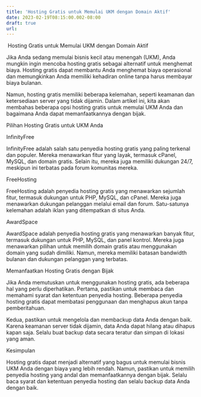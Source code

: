 ```yaml
---
title: 'Hosting Gratis untuk Memulai UKM dengan Domain Aktif'
date: 2023-02-19T08:15:00.002-08:00
draft: true
url: 
---
```


 Hosting Gratis untuk Memulai UKM dengan Domain Aktif

  

Jika Anda sedang memulai bisnis kecil atau menengah (UKM), Anda mungkin ingin mencoba hosting gratis sebagai alternatif untuk menghemat biaya. Hosting gratis dapat membantu Anda menghemat biaya operasional dan memungkinkan Anda memiliki kehadiran online tanpa harus membayar biaya bulanan.

  

Namun, hosting gratis memiliki beberapa kelemahan, seperti keamanan dan ketersediaan server yang tidak dijamin. Dalam artikel ini, kita akan membahas beberapa opsi hosting gratis untuk memulai UKM Anda dan bagaimana Anda dapat memanfaatkannya dengan bijak.

  

Pilihan Hosting Gratis untuk UKM Anda

  

InfinityFree

InfinityFree adalah salah satu penyedia hosting gratis yang paling terkenal dan populer. Mereka menawarkan fitur yang layak, termasuk cPanel, MySQL, dan domain gratis. Selain itu, mereka juga memiliki dukungan 24/7, meskipun ini terbatas pada forum komunitas mereka.

  

FreeHosting

FreeHosting adalah penyedia hosting gratis yang menawarkan sejumlah fitur, termasuk dukungan untuk PHP, MySQL, dan cPanel. Mereka juga menawarkan dukungan pelanggan melalui email dan forum. Satu-satunya kelemahan adalah iklan yang ditempatkan di situs Anda.

  

AwardSpace

AwardSpace adalah penyedia hosting gratis yang menawarkan banyak fitur, termasuk dukungan untuk PHP, MySQL, dan panel kontrol. Mereka juga menawarkan pilihan untuk memilih domain gratis atau menggunakan domain yang sudah dimiliki. Namun, mereka memiliki batasan bandwidth bulanan dan dukungan pelanggan yang terbatas.

  

Memanfaatkan Hosting Gratis dengan Bijak

  

Jika Anda memutuskan untuk menggunakan hosting gratis, ada beberapa hal yang perlu diperhatikan. Pertama, pastikan untuk membaca dan memahami syarat dan ketentuan penyedia hosting. Beberapa penyedia hosting gratis dapat membatasi penggunaan dan menghapus akun tanpa pemberitahuan.

  

Kedua, pastikan untuk mengelola dan membackup data Anda dengan baik. Karena keamanan server tidak dijamin, data Anda dapat hilang atau dihapus kapan saja. Selalu buat backup data secara teratur dan simpan di lokasi yang aman.

  

Kesimpulan

  

Hosting gratis dapat menjadi alternatif yang bagus untuk memulai bisnis UKM Anda dengan biaya yang lebih rendah. Namun, pastikan untuk memilih penyedia hosting yang andal dan memanfaatkannya dengan bijak. Selalu baca syarat dan ketentuan penyedia hosting dan selalu backup data Anda dengan baik.